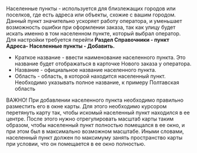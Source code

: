 Населенные пункты - используется для близлежащих городов или поселков, где есть адреса или объекты, схожие с вашим городом. Данный пункт значительно ускоряет работу оператора, и уменьшает возможность ошибки при оформлении заказа, так как улицу будет искать именно в том населенном пункте, который выбрал оператор. Для настройки требуется перейти **Раздел Справочники - пункт Адреса- Населенные пункты - Добавить.** 

* Краткое название - ввести наименование населенного пункта. Это название будет отображаться в карточке Нового заказа у оператора.
* Название - официальное название населенного пункта.
* Область - область, в которой находится населенный пункт. Необходимо указывать полное название, к примеру Полтавская область

ВАЖНО! При добавлении населенного пункта необходимо правильно разместить его в окне карты. Для этого необходимо курсором перетянуть карту так, чтобы искомый населенный пункт находился в ее центре. После этого нужно отрегулировать масштаб карты таким образом, чтобы населенный пункт полностью помещался в ее окно, и при этом был в максимально возможном масштабе. Иными словами, населенный пункт должен по максимуму занять пространство карты при условии, что он помещается в ее окно полностью.